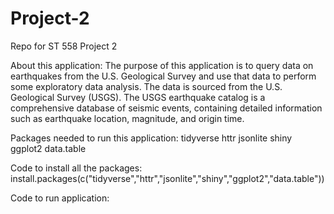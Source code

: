 # Project-2
Repo for ST 558 Project 2

About this application:
The purpose of this application is to query data on earthquakes from the U.S. Geological Survey and use that data to perform some exploratory data analysis. The data is sourced from the U.S. Geological Survey (USGS). The USGS earthquake catalog is a comprehensive database of seismic events, containing detailed information such as earthquake location, magnitude, and origin time.

Packages needed to run this application:
tidyverse
httr
jsonlite
shiny
ggplot2
data.table

Code to install all the packages:
install.packages(c("tidyverse","httr","jsonlite","shiny","ggplot2","data.table"))

Code to run application:
